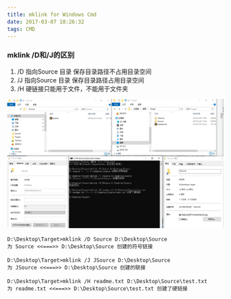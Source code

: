```yaml
---
title: mklink for Windows Cmd
date: 2017-03-07 18:26:32
tags: CMD
---
```


### mklink /D和/J的区别
1. /D 指向Source 目录 保存目录路径不占用目录空间 
1. /J 指向Source 目录 保存目录路径占用目录空间
1. /H 硬链接只能用于文件，不能用于文件夹

![mkline](../../../Assets/20190326170148.png)
```
D:\Desktop\Target>mklink /D Source D:\Desktop\Source
为 Source <<===>> D:\Desktop\Source 创建的符号链接

D:\Desktop\Target>mklink /J JSource D:\Desktop\Source
为 JSource <<===>> D:\Desktop\Source 创建的联接

D:\Desktop\Target>mklink /H readme.txt D:\Desktop\Source\test.txt
为 readme.txt <<===>> D:\Desktop\Source\test.txt 创建了硬链接
```